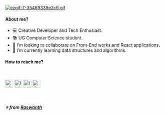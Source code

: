 [![ezgif-7-35469339e2c6.gif](https://s1.gifyu.com/images/ezgif-7-35469339e2c6.gif)](https://gifyu.com/image/6QPt)
<br>

#### About me?
- :computer:  Creative Developer and Tech Enthusiast.
- :books:  UG Computer Science student.
- :raised_hands: I’m looking to collaborate on Front-End works and React applications.
- :memo: I’m currently learning data structures and algorithms.  

#### How to reach me?
<br> 

[<img src='https://cdn.jsdelivr.net/npm/simple-icons@3.0.1/icons/github.svg' alt='github' height='25'>](https://github.com/Raswanth8)  [<img src='https://cdn.jsdelivr.net/npm/simple-icons@3.0.1/icons/linkedin.svg' alt='linkedin' height='25'>](https://www.linkedin.com/in/raswanth-rajangam-4564a41aa/)  [<img src='https://cdn.jsdelivr.net/npm/simple-icons@3.0.1/icons/instagram.svg' alt='instagram' height='25'>](https://www.instagram.com/__raswanth__8/) [<img src='https://cdn.jsdelivr.net/npm/simple-icons@3.0.1/icons/dev-dot-to.svg' alt='dev' height='25'>](https://dev.to/raswanth8)

<br>

##### :star: from <a href="https://github.com/Raswanth8">Raswanth</a>
